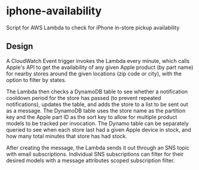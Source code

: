 # iphone-availability
Script for AWS Lambda to check for iPhone in-store pickup availability

## Design
A CloudWatch Event trigger invokes the Lambda every minute, which calls Apple's API to get the availability of any given Apple product (by part name) for nearby stores around the given locations (zip code or city), with the option to filter by states.

The Lambda then checks a DynamoDB table to see whether a notification cooldown period for the store has passed (to prevent repeated notifications), updates the table, and adds the store to a list to be sent out as a message.
The DynamoDB table uses the store name as the partition key and the Apple part ID as the sort key to allow for multiple product models to be tracked per invocation.
The Dynamo table can be separately queried to see when each store last had a given Apple device in stock, and how many total minutes that store has had stock.

After creating the message, the Lambda sends it out through an SNS topic with email subscriptions. Individual SNS subscriptions can filter for their desired models with a message attributes scoped subscription filter.
